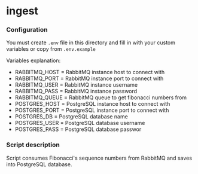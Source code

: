 # ingest

### Configuration

You must create `.env` file in this directory and fill in with your custom variables or copy from `.env.example`

Variables explanation:
- RABBITMQ_HOST = RabbitMQ instance host to connect with
- RABBITMQ_PORT = RabbitMQ instance port to connect with
- RABBITMQ_USER = RabbitMQ instance username
- RABBITMQ_PASS = RabbitMQ instance password
- RABBITMQ_QUEUE = RabbitMQ queue to get fibonacci numbers from
- POSTGRES_HOST = PostgreSQL instance host to connect with
- POSTGRES_PORT = PostgreSQL instance port to connect with
- POSTGRES_DB = PostgreSQL database name
- POSTGRES_USER = PostgreSQL database username
- POSTGRES_PASS = PostgreSQL database passwor

### Script description

Script consumes Fibonacci's sequence numbers from RabbitMQ and saves into PostgreSQL database.
